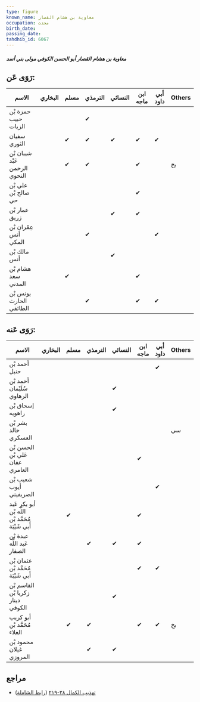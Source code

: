 ```yaml
---
type: figure
known_name: معاوية بن هشام القصار
occupation: محدث
birth_date:
passing_date:
tahdhib_id: 6067
---
```

##### معاوية بن هشام القصار أبو الحسن الكوفي مولى بني أسد

## رَوَى عَن:
| الاسم                         | البخاري | مسلم | الترمذي | النسائي | ابن ماجه | أبي داود | Others |
| ----------------------------- | ------- | ---- | ------- | ------- | -------- | -------- | ------ |
| حمزة بْن حبيب الزيات          |         |      | ✔       |         |          |          |        |
| سفيان الثوري                  |         | ✔    | ✔       | ✔       | ✔        | ✔        |        |
| شيبان بْن عَبْد الرحمن النحوي |         | ✔    | ✔       |         | ✔        |          | بخ     |
| علي بْن صالح بْن حي           |         |      |         |         | ✔        |          |        |
| عمار بْن زريق                 |         |      |         | ✔       | ✔        |          |        |
| عِمْران بْن أنس المكي         |         |      | ✔       |         |          | ✔        |        |
| مالك بْن أنس                  |         |      |         | ✔       |          |          |        |
| هشام بْن سعد المدني           |         | ✔    |         |         | ✔        |          |        |
| يونس بْن الحارث الطائفي       |         |      | ✔       |         | ✔        | ✔        |        |
## رَوَى عَنه:
| الاسم                                             | البخاري | مسلم | الترمذي | النسائي | ابن ماجه | أبي داود | Others |
| ------------------------------------------------- | ------- | ---- | ------- | ------- | -------- | -------- | ------ |
| أحمد بْن حنبل                                     |         |      |         |         |          | ✔        |        |
| أحمد بْن سُلَيْمان الرهاوي                        |         |      |         | ✔       |          |          |        |
| إسحاق بْن راهويه                                  |         |      |         | ✔       |          |          |        |
| بشر بْن خالد العسكري                              |         |      |         |         |          |          | سي     |
| الحسن بْن عَلي بْن عفان العامري                   |         |      |         |         | ✔        |          |        |
| شعيب بْن أيوب الصريفيني                           |         |      |         |         |          | ✔        |        |
| أبو بكر عَبد اللَّه بْن مُحَمَّد بْن أَبي شَيْبَة |         | ✔    |         |         | ✔        |          |        |
| عبدة بْن عَبد اللَّه الصفار                       |         |      | ✔       | ✔       | ✔        |          |        |
| عثمان بْن مُحَمَّد بْن أَبي شَيْبَة               |         |      |         |         | ✔        | ✔        |        |
| القاسم بْن زكريا بْن دينار الكوفي                 |         |      |         | ✔       |          |          |        |
| أبو كريب مُحَمَّد بْن العلاء                      |         | ✔    | ✔       |         | ✔        | ✔        | بخ     |
| محمود بْن غيلان المروزي                           |         |      | ✔       | ✔       |          |          |        |
## مراجع
- [تهذيب الكمال ٢٨-٢١٩](obsidian://open?vault=Tahdhib-al-Kamal&file=Figures/٦٠٦٧-معاوية%20بن%20هشام%20القصار%20أبو%20الحسن%20الكوفي%20مولى%20بني%20أسد) ([رابط الشاملة](https://shamela.ws/book/3722/15194))